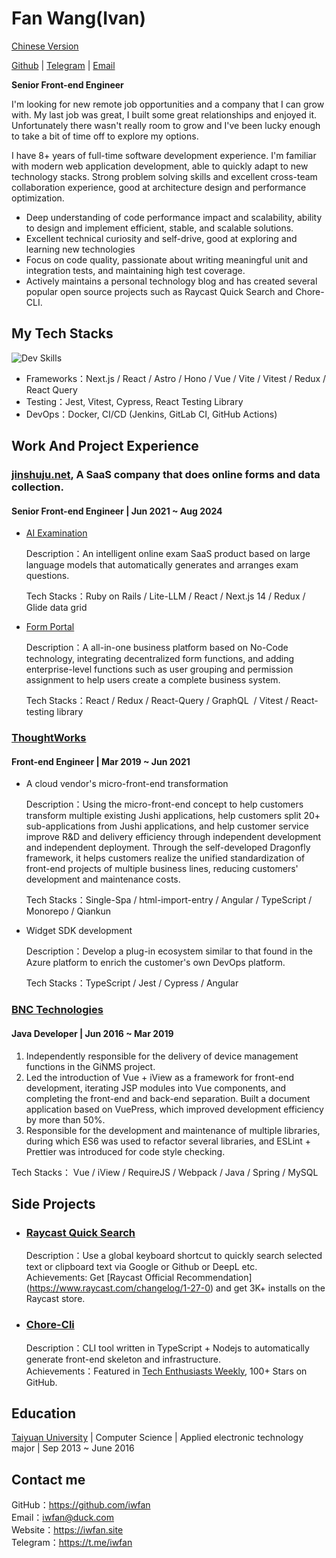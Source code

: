 # Fan Wang(Ivan)

[Chinese Version](https://iwfan.site/zh/resume)

[Github](https://github.com/iwfan) | [Telegram](https://t.me/iwfan) | [Email](iwfan@duck.com)

**Senior Front-end Engineer**

I'm looking for new remote job opportunities and a company that I can grow with. My last job was great, I built some great relationships and enjoyed it. Unfortunately there wasn't really room to grow and I've been lucky enough to take a bit of time off to explore my options.

I have 8+ years of full-time software development experience. I'm familiar with modern web application development, able to quickly adapt to new technology stacks. Strong problem solving skills and excellent cross-team collaboration experience, good at architecture design and performance optimization.

- Deep understanding of code performance impact and scalability, ability to design and implement efficient, stable, and scalable solutions.
- Excellent technical curiosity and self-drive, good at exploring and learning new technologies
- Focus on code quality, passionate about writing meaningful unit and integration tests, and maintaining high test coverage.
- Actively maintains a personal technology blog and has created several popular open source projects such as Raycast Quick Search and Chore-CLI.

## My Tech Stacks

![Dev Skills](https://skillicons.dev/icons?i=ts,react,nextjs,redux,astro,angular,vue,tailwind,html,css,apollo,graphql,neovim,bash,vscode,git,github,bun,cypress,docker,cloudflare,sentry,supabase,jenkins&perline=12)

- Frameworks：Next.js / React / Astro / Hono / Vue / Vite / Vitest / Redux / React Query
- Testing：Jest, Vitest, Cypress, React Testing Library
- DevOps：Docker, CI/CD (Jenkins, GitLab CI, GitHub Actions)

## Work And Project Experience

### [jinshuju.net](https://jinshuju.net), A SaaS company that does online forms and data collection.

#### Senior Front-end Engineer | Jun 2021 ~ Aug 2024

- [AI Examination](https://5.jinshuju.net)

  Description：An intelligent online exam SaaS product based on large language models that automatically generates and arranges exam questions.

  Tech Stacks：Ruby on Rails / Lite-LLM / React / Next.js 14 / Redux / Glide data grid

- [Form Portal](https://jinshuju.net/portals)

  Description：A all-in-one business platform based on No-Code technology, integrating decentralized form functions, and adding enterprise-level functions such as user grouping and permission assignment to help users create a complete business system.

  Tech Stacks：React / Redux / React-Query / GraphQL  / Vitest / React-testing library

### [ThoughtWorks](https://www.thoughtworks.com/)

#### Front-end Engineer | Mar 2019 ~ Jun 2021

- A cloud vendor's micro-front-end transformation

  Description：Using the micro-front-end concept to help customers transform multiple existing Jushi applications, help customers split 20+ sub-applications from Jushi applications, and help customer service improve R&D and delivery efficiency through independent development and independent deployment. Through the self-developed Dragonfly framework, it helps customers realize the unified standardization of front-end projects of multiple business lines, reducing customers' development and maintenance costs.

  Tech Stacks：Single-Spa / html-import-entry / Angular / TypeScript / Monorepo / Qiankun

- Widget SDK development

  Description：Develop a plug-in ecosystem similar to that found in the Azure platform to enrich the customer's own DevOps platform.

  Tech Stacks：TypeScript / Jest / Cypress / Angular

### [BNC Technologies](http://www.bnc.com.cn/)

#### Java Developer | Jun 2016 ~ Mar 2019

1. Independently responsible for the delivery of device management functions in the GiNMS project.
2. Led the introduction of Vue + iView as a framework for front-end development, iterating JSP modules into Vue components, and completing the front-end and back-end separation. Built a document application based on VuePress, which improved development efficiency by more than 50%.
3. Responsible for the development and maintenance of multiple libraries, during which ES6 was used to refactor several libraries, and ESLint + Prettier was introduced for code style checking.

Tech Stacks： Vue / iView / RequireJS / Webpack / Java / Spring / MySQL

## Side Projects

- ### [Raycast Quick Search](https://www.raycast.com/iwfan/quick-search)

  Description：Use a global keyboard shortcut to quickly search selected text or clipboard text via Google or Github or DeepL etc. \
  Achievements: Get [Raycast Official Recommendation] (https://www.raycast.com/changelog/1-27-0) and get 3K+ installs on the Raycast store.

- ### [Chore-Cli](https://github.com/iwfan/chore-cli)

  Description：CLI tool written in TypeScript + Nodejs to automatically generate front-end skeleton and infrastructure. \
  Achievements：Featured in [Tech Enthusiasts Weekly](https://www.ruanyifeng.com/blog/2021/04/weekly-issue-156.html), 100+ Stars on GitHub.

## Education

[Taiyuan University](https://www.tyu.edu.cn/index.htm) | Computer Science | Applied electronic technology major | Sep 2013 ~ June 2016

## Contact me

GitHub：https://github.com/iwfan \
Email：iwfan@duck.com \
Website：https://iwfan.site \
Telegram：https://t.me/iwfan
